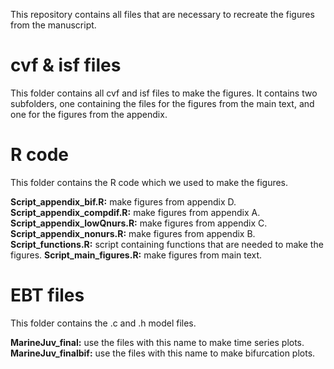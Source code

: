 This repository contains all files that are necessary to recreate the figures from the manuscript.

# cvf & isf files
This folder contains all cvf and isf files to make the figures. It contains two subfolders, one containing the files for the figures from the main text, and one for the figures from the appendix.

# R code
This folder contains the R code which we used to make the figures.

**Script_appendix_bif.R:** make figures from appendix D.
**Script_appendix_compdif.R:** make figures from appendix A.
**Script_appendix_lowQnurs.R:** make figures from appendix C.
**Script_appendix_nonurs.R:** make figures from appendix B.
**Script_functions.R:** script containing functions that are needed to make the figures.
**Script_main_figures.R:** make figures from main text.

# EBT files
This folder contains the .c and .h model files.

**MarineJuv_final:** use the files with this name to make time series plots.
**MarineJuv_finalbif:** use the files with this name to make bifurcation plots.
